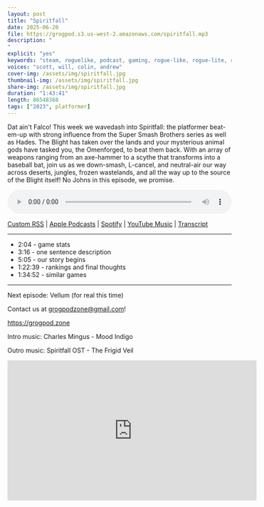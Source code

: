 ```yaml
---
layout: post
title: "Spiritfall"
date: 2025-06-20
file: https://grogpod.s3.us-west-2.amazonaws.com/spiritfall.mp3
description: "
"
explicit: "yes" 
keywords: "steam, roguelike, podcast, gaming, rogue-like, rogue-lite, roguelite"
voices: "scott, will, colin, andrew"
cover-img: /assets/img/spiritfall.jpg
thumbnail-img: /assets/img/spiritfall.jpg
share-img: /assets/img/spiritfall.jpg
duration: "1:43:41"
length: 86548368   
tags: ["2023", platformer]
---
```


Dat ain't Falco! This week we wavedash into Spiritfall: the platformer beat-em-up with strong influence from the Super Smash Brothers series as well as Hades. The Blight has taken over the lands and your mysterious animal gods have tasked you, the Omenforged, to beat them back. With an array of weapons ranging from an axe-hammer to a scythe that transforms into a baseball bat, join us as we down-smash, L-cancel, and neutral-air our way across deserts, jungles, frozen wastelands, and all the way up to the source of the Blight itself! No Johns in this episode, we promise.

<div class="container">
  <audio controls style="width: 100%;">
    <source src="https://grogpod.s3.us-west-2.amazonaws.com/spiritfall.mp3">
  </audio>
</div>

[Custom RSS](https://grogpod.zone/feed.xml) | [Apple Podcasts](https://podcasts.apple.com/us/podcast/spiritfall/id1650474911?i=1000713702601) | [Spotify](https://open.spotify.com/episode/3dZlqBBj8NZGOcyMFnhCVA) | [YouTube Music](https://music.youtube.com/playlist?list=PL-ShOmyMvd4jYFChE6tgj0JYG8RKK4xe0) | [Transcript](https://github.com/ScottBurger/going_rogue_podcast/blob/master/docs/transcripts/spiritfall.txt)

---
* 2:04 - game stats
* 3:16 - one sentence description
* 5:05 - our story begins
* 1:22:39 - rankings and final thoughts
* 1:34:52 - similar games

---

Next episode: Vellum (for real this time)

Contact us at grogpodzone@gmail.com!

https://grogpod.zone

Intro music: Charles Mingus - Mood Indigo

Outro music: Spiritfall OST - The Frigid Veil

<div class="embed-responsive embed-responsive-16by9">
<iframe width="560" height="315" src="https://www.youtube.com/embed/NHITlg_G9Rw" title="YouTube video player" frameborder="0" allow="accelerometer; autoplay; clipboard-write; encrypted-media; gyroscope; picture-in-picture" allowfullscreen></iframe>
</div>
